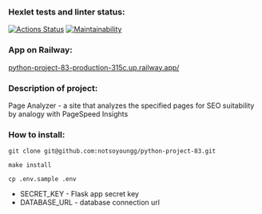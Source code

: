 ### Hexlet tests and linter status:
[![Actions Status](https://github.com/notsoyoungg/python-project-83/workflows/hexlet-check/badge.svg)](https://github.com/notsoyoungg/python-project-83/actions)
[![Maintainability](https://api.codeclimate.com/v1/badges/4c07cb3d2438b0c51dff/maintainability)](https://codeclimate.com/github/notsoyoungg/python-project-83/maintainability)
### App on Railway:
[python-project-83-production-315c.up.railway.app/](https://python-project-83-production-315c.up.railway.app/)
### Description of project:
Page Analyzer - a site that analyzes the specified pages for SEO suitability by analogy with PageSpeed Insights
### How to install:
```
git clone git@github.com:notsoyoungg/python-project-83.git
```
```
make install
```
```
cp .env.sample .env
```
- SECRET_KEY - Flask app secret key
- DATABASE_URL - database connection url
